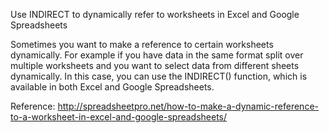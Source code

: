 
Use INDIRECT to dynamically refer to worksheets in Excel and Google Spreadsheets

Sometimes you want to make a reference to certain worksheets dynamically. For example if you have data in the same format split over multiple worksheets and you want to select data from different sheets dynamically. In this case, you can use the INDIRECT() function, which is available in both Excel and Google Spreadsheets.



Reference: http://spreadsheetpro.net/how-to-make-a-dynamic-reference-to-a-worksheet-in-excel-and-google-spreadsheets/


